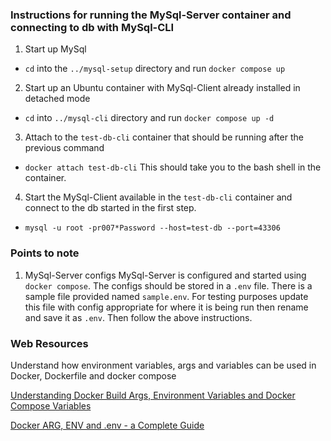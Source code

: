 ### Instructions for running the MySql-Server container and connecting to db with MySql-CLI

1. Start up MySql
 - `cd` into the `../mysql-setup` directory and run `docker compose up`
 
2. Start up an Ubuntu container with MySql-Client already installed in detached mode
 - `cd` into `../mysql-cli` directory and run `docker compose up -d`
 
3. Attach to the `test-db-cli` container that should be running after the previous command
 - `docker attach test-db-cli`
 This should take you to the bash shell in the container.
 
4. Start the MySql-Client available in the `test-db-cli` container and connect to the db started in the first step.
 - `mysql -u root -pr007*Password --host=test-db --port=43306`
 
 
### Points to note
1. MySql-Server configs
MySql-Server is configured and started using `docker compose`. The configs should be stored in a `.env` file. There is a sample file provided named `sample.env`. For testing purposes update this file with config appropriate for where it is being run then rename and save it as `.env`. Then follow the above instructions.


### Web Resources
Understand how environment variables, args and variables can be used in Docker, Dockerfile and docker compose

[Understanding Docker Build Args, Environment Variables and Docker Compose Variables](https://vsupalov.com/docker-env-vars/)

[Docker ARG, ENV and .env - a Complete Guide](https://vsupalov.com/docker-arg-env-variable-guide/)